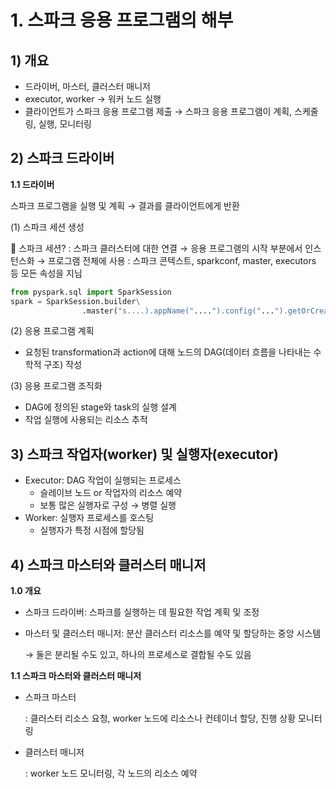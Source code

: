 # 1. 스파크 응용 프로그램의 해부

## 1) **개요**

- 드라이버, 마스터, 클러스터 매니저
- executor, worker → 워커 노드 실행
- 클라이언트가 스파크 응용 프로그램 제출 → 스파크 응용 프로그램이 계획, 스케줄링, 실행, 모니터링

## 2) **스파크 드라이버**

**1.1 드라이버**

스파크 프로그램을 실행 및 계획 → 결과를 클라이언트에게 반환

(1) 스파크 세션 생성

<aside>
🧐 스파크 세션?
: 스파크 클러스터에 대한 연결 → 응용 프로그램의 시작 부분에서 인스턴스화 → 프로그램 전체에 사용
: 스파크 콘텍스트, sparkconf, master, executors 등 모든 속성을 지님

</aside>

```python
from pyspark.sql import SparkSession
spark = SparkSession.builder\
				.master("s....).appName("....").config("...").getOrCreate().....
```

(2) 응용 프로그램 계획

- 요청된 transformation과 action에 대해 노드의 DAG(데이터 흐름을 나타내는 수학적 구조) 작성

(3) 응용 프로그램 조직화

- DAG에 정의된 stage와 task의 실행 설계
- 작업 실행에 사용되는 리소스 추적

## 3) **스파크 작업자(worker) 및 실행자(executor)**

- Executor: DAG 작업이 실행되는 프로세스
    - 슬레이브 노드 or 작업자의 리소스 예약
    - 보통 많은 실행자로 구성 → 병렬 실행
- Worker: 실행자 프로세스를 호스팅
    - 실행자가 특정 시점에 할당됨

## 4) 스파크 마스터와 클러스터 매니저

**1.0 개요**

- 스파크 드라이버: 스파크를 실행하는 데 필요한 작업 계획 및 조정
- 마스터 및 클러스터 매니저: 분산 클러스터 리소스를 예약 및 할당하는 중앙 시스템
    
    → 둘은 분리될 수도 있고, 하나의 프로세스로 결합될 수도 있음
    

**1.1 스파크 마스터와 클러스터 매니저**

- 스파크 마스터
    
    : 클러스터 리소스 요청, worker 노드에 리소스나 컨테이너 할당, 진행 상황 모니터링
    
- 클러스터 매니저
    
    : worker 노드 모니터링, 각 노드의 리소스 예약